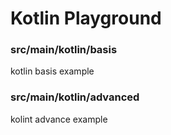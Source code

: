 # Kotlin Playground


### src/main/kotlin/basis
kotlin basis example


### src/main/kotlin/advanced

kolint advance example
